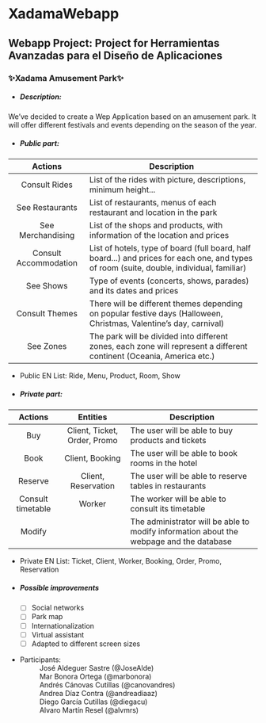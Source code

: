 # XadamaWebapp
## Webapp Project: Project for Herramientas Avanzadas para el Diseño de Aplicaciones
### :sparkles:Xadama Amusement Park:sparkles:

* ##### Description:  
We’ve decided to create a Wep Application based on an amusement park. It will offer different festivals and events depending on the season of the year.

* ##### Public part:  

Actions | Description
:-------:|------------
Consult Rides | List of the rides with picture, descriptions, minimum height...
See Restaurants | List of restaurants, menus of each restaurant and location in the park
See Merchandising | List of the shops and products, with information of the location and prices
Consult Accommodation | List of hotels, type of board (full board, half board...) and prices for each one, and types of room (suite, double, individual, familiar)
See Shows | Type of events (concerts, shows, parades) and its dates and prices
Consult Themes | There will be different themes depending on popular festive days (Halloween, Christmas, Valentine’s day, carnival)  
See Zones | The park will be divided into different zones, each zone will represent a different continent (Oceania, America etc.)

* Public EN List: Ride, Menu, Product, Room, Show

* ##### Private part:  

Actions | Entities | Description
:-------:|:-------:|------------
Buy | Client, Ticket, Order, Promo | The user will be able to buy products and tickets
Book | Client, Booking | The user will be able to book rooms in the hotel
Reserve | Client, Reservation | The user will be able to reserve tables in restaurants
Consult timetable | Worker | The worker will be able to consult its timetable
Modify | | The administrator will be able to modify information about the webpage and the database  

* Private EN List: Ticket, Client, Worker, Booking, Order, Promo, Reservation

* ##### Possible improvements  
  - [ ] Social networks
  - [ ] Park map
  - [ ] Internationalization
  - [ ] Virtual assistant
  - [ ] Adapted to different screen sizes
  
* Participants:  
&nbsp;&nbsp;&nbsp;&nbsp;&nbsp;&nbsp;&nbsp;&nbsp;&nbsp;&nbsp;José Aldeguer Sastre (@JoseAlde)  
&nbsp;&nbsp;&nbsp;&nbsp;&nbsp;&nbsp;&nbsp;&nbsp;&nbsp;&nbsp;Mar Bonora Ortega (@marbonora)  
&nbsp;&nbsp;&nbsp;&nbsp;&nbsp;&nbsp;&nbsp;&nbsp;&nbsp;&nbsp;Andrés Cánovas Cutillas (@canovandres)  
&nbsp;&nbsp;&nbsp;&nbsp;&nbsp;&nbsp;&nbsp;&nbsp;&nbsp;&nbsp;Andrea Díaz Contra (@andreadiaaz)  
&nbsp;&nbsp;&nbsp;&nbsp;&nbsp;&nbsp;&nbsp;&nbsp;&nbsp;&nbsp;Diego García Cutillas (@diegacu)  
&nbsp;&nbsp;&nbsp;&nbsp;&nbsp;&nbsp;&nbsp;&nbsp;&nbsp;&nbsp;Alvaro Martín Resel (@alvmrs)  
